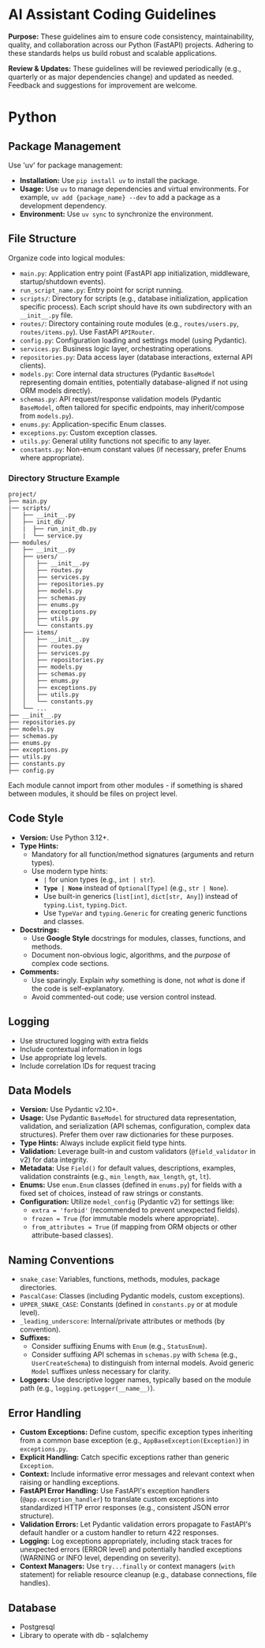 # **AI Assistant Coding Guidelines**

**Purpose:** These guidelines aim to ensure code consistency, maintainability, quality, and collaboration across our Python (FastAPI) projects. Adhering to these standards helps us build robust and scalable applications.

**Review & Updates:** These guidelines will be reviewed periodically (e.g., quarterly or as major dependencies change) and updated as needed. Feedback and suggestions for improvement are welcome.

# Python

## Package Management

Use 'uv' for package management:

*   **Installation:** Use `pip install uv` to install the package.
*   **Usage:** Use `uv` to manage dependencies and virtual environments. For example, `uv add {package_name} --dev` to add a package as a development dependency.
*   **Environment:** Use `uv sync` to synchronize the environment.

## File Structure

Organize code into logical modules:

*   `main.py`: Application entry point (FastAPI app initialization, middleware, startup/shutdown events).
*   `run_script_name.py`: Entry point for script running.
*   `scripts/`: Directory for scripts (e.g., database initialization, application specific process). Each script should have its own subdirectory with an `__init__.py` file.
*   `routes/`: Directory containing route modules (e.g., `routes/users.py`, `routes/items.py`). Use FastAPI `APIRouter`.
*   `config.py`: Configuration loading and settings model (using Pydantic).
*   `services.py`: Business logic layer, orchestrating operations.
*   `repositories.py`: Data access layer (database interactions, external API clients).
*   `models.py`: Core internal data structures (Pydantic `BaseModel` representing domain entities, potentially database-aligned if not using ORM models directly).
*   `schemas.py`: API request/response validation models (Pydantic `BaseModel`, often tailored for specific endpoints, may inherit/compose from `models.py`).
*   `enums.py`: Application-specific Enum classes.
*   `exceptions.py`: Custom exception classes.
*   `utils.py`: General utility functions not specific to any layer.
*   `constants.py`: Non-enum constant values (if necessary, prefer Enums where appropriate).

### Directory Structure Example
```
project/
├── main.py
|── scripts/
│   ├── __init__.py
│   ├── init_db/
│   |  ├── run_init_db.py
│   |  └── service.py
├── modules/
│   ├── __init__.py
│   ├── users/
│   │   ├── __init__.py
│   │   ├── routes.py
│   │   ├── services.py
│   │   ├── repositories.py
│   │   ├── models.py
│   │   ├── schemas.py
│   │   ├── enums.py
│   │   ├── exceptions.py
│   │   ├── utils.py
│   │   └── constants.py
│   ├── items/
│   │   ├── __init__.py
│   │   ├── routes.py
│   │   ├── services.py
│   │   ├── repositories.py
│   │   ├── models.py
│   │   ├── schemas.py
│   │   ├── enums.py
│   │   ├── exceptions.py
│   │   ├── utils.py
│   │   └── constants.py
│   └── ...
├── __init__.py
├── repositories.py
├── models.py
├── schemas.py
├── enums.py
├── exceptions.py
├── utils.py
├── constants.py
├── config.py
```

Each module cannot import from other modules - if something is shared between modules, it should be files on project level.

## Code Style

*   **Version:** Use Python 3.12+.
*   **Type Hints:**
    *   Mandatory for all function/method signatures (arguments and return types).
    *   Use modern type hints:
        *   `|` for union types (e.g., `int | str`).
        *   **`Type | None`** instead of `Optional[Type]` (e.g., `str | None`).
        *   Use built-in generics (`list[int]`, `dict[str, Any]`) instead of `typing.List`, `typing.Dict`.
        *   Use `TypeVar` and `typing.Generic` for creating generic functions and classes.
*   **Docstrings:**
    *   Use **Google Style** docstrings for modules, classes, functions, and methods.
    *   Document non-obvious logic, algorithms, and the *purpose* of complex code sections.
*   **Comments:**
    *   Use sparingly. Explain *why* something is done, not *what* is done if the code is self-explanatory.
    *   Avoid commented-out code; use version control instead.

## Logging

- Use structured logging with extra fields
- Include contextual information in logs
- Use appropriate log levels.
- Include correlation IDs for request tracing

## Data Models

*   **Version:** Use Pydantic v2.10+.
*   **Usage:** Use Pydantic `BaseModel` for structured data representation, validation, and serialization (API schemas, configuration, complex data structures). Prefer them over raw dictionaries for these purposes.
*   **Type Hints:** Always include explicit field type hints.
*   **Validation:** Leverage built-in and custom validators (`@field_validator` in v2) for data integrity.
*   **Metadata:** Use `Field()` for default values, descriptions, examples, validation constraints (e.g., `min_length`, `max_length`, `gt`, `lt`).
*   **Enums:** Use `enum.Enum` classes (defined in `enums.py`) for fields with a fixed set of choices, instead of raw strings or constants.
*   **Configuration:** Utilize `model_config` (Pydantic v2) for settings like:
    *   `extra = 'forbid'` (recommended to prevent unexpected fields).
    *   `frozen = True` (for immutable models where appropriate).
    *   `from_attributes = True` (if mapping from ORM objects or other attribute-based classes).

## Naming Conventions

*   `snake_case`: Variables, functions, methods, modules, package directories.
*   `PascalCase`: Classes (including Pydantic models, custom exceptions).
*   `UPPER_SNAKE_CASE`: Constants (defined in `constants.py` or at module level).
*   `_leading_underscore`: Internal/private attributes or methods (by convention).
*   **Suffixes:**
    *   Consider suffixing Enums with `Enum` (e.g., `StatusEnum`).
    *   Consider suffixing API schemas in `schemas.py` with `Schema` (e.g., `UserCreateSchema`) to distinguish from internal models. Avoid generic `Model` suffixes unless necessary for clarity.
*   **Loggers:** Use descriptive logger names, typically based on the module path (e.g., `logging.getLogger(__name__)`).

## Error Handling

*   **Custom Exceptions:** Define custom, specific exception types inheriting from a common base exception (e.g., `AppBaseException(Exception)`) in `exceptions.py`.
*   **Explicit Handling:** Catch specific exceptions rather than generic `Exception`.
*   **Context:** Include informative error messages and relevant context when raising or handling exceptions.
*   **FastAPI Error Handling:** Use FastAPI's exception handlers (`@app.exception_handler`) to translate custom exceptions into standardized HTTP error responses (e.g., consistent JSON error structure).
*   **Validation Errors:** Let Pydantic validation errors propagate to FastAPI's default handler or a custom handler to return 422 responses.
*   **Logging:** Log exceptions appropriately, including stack traces for unexpected errors (ERROR level) and potentially handled exceptions (WARNING or INFO level, depending on severity).
*   **Context Managers:** Use `try...finally` or context managers (`with` statement) for reliable resource cleanup (e.g., database connections, file handles).

## Database

* Postgresql
* Library to operate with db - sqlalchemy
